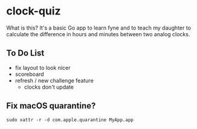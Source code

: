 # clock-quiz

What is this? It's a basic Go app to learn fyne and to teach my daughter to calculate the difference
in hours and minutes between two analog clocks. 

## To Do List

- fix layout to look nicer
- scoreboard
- refresh / new challenge feature
    - clocks don't update
 
## Fix macOS quarantine?

`sudo xattr -r -d com.apple.quarantine MyApp.app`
